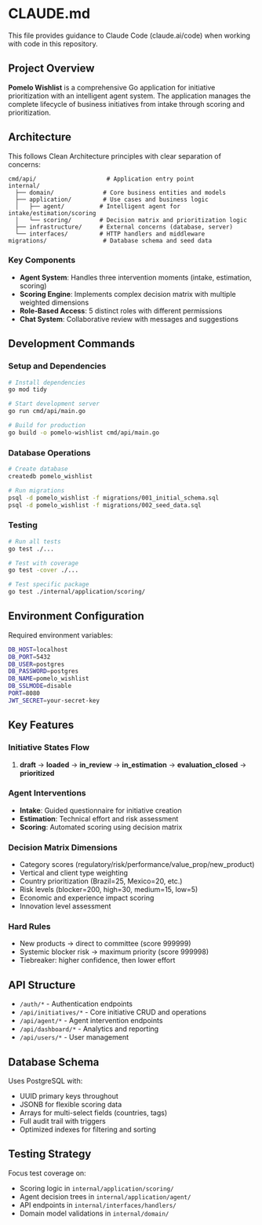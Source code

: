 # CLAUDE.md

This file provides guidance to Claude Code (claude.ai/code) when working with code in this repository.

## Project Overview

**Pomelo Wishlist** is a comprehensive Go application for initiative prioritization with an intelligent agent system. The application manages the complete lifecycle of business initiatives from intake through scoring and prioritization.

## Architecture

This follows Clean Architecture principles with clear separation of concerns:

```
cmd/api/                    # Application entry point
internal/
  ├── domain/              # Core business entities and models
  ├── application/         # Use cases and business logic
  │   ├── agent/          # Intelligent agent for intake/estimation/scoring
  │   └── scoring/        # Decision matrix and prioritization logic
  ├── infrastructure/     # External concerns (database, server)
  └── interfaces/         # HTTP handlers and middleware
migrations/                # Database schema and seed data
```

### Key Components

- **Agent System**: Handles three intervention moments (intake, estimation, scoring)
- **Scoring Engine**: Implements complex decision matrix with multiple weighted dimensions
- **Role-Based Access**: 5 distinct roles with different permissions
- **Chat System**: Collaborative review with messages and suggestions

## Development Commands

### Setup and Dependencies
```bash
# Install dependencies
go mod tidy

# Start development server
go run cmd/api/main.go

# Build for production
go build -o pomelo-wishlist cmd/api/main.go
```

### Database Operations
```bash
# Create database
createdb pomelo_wishlist

# Run migrations
psql -d pomelo_wishlist -f migrations/001_initial_schema.sql
psql -d pomelo_wishlist -f migrations/002_seed_data.sql
```

### Testing
```bash
# Run all tests
go test ./...

# Test with coverage
go test -cover ./...

# Test specific package
go test ./internal/application/scoring/
```

## Environment Configuration

Required environment variables:
```bash
DB_HOST=localhost
DB_PORT=5432
DB_USER=postgres
DB_PASSWORD=postgres
DB_NAME=pomelo_wishlist
DB_SSLMODE=disable
PORT=8080
JWT_SECRET=your-secret-key
```

## Key Features

### Initiative States Flow
1. **draft** → **loaded** → **in_review** → **in_estimation** → **evaluation_closed** → **prioritized**

### Agent Interventions
- **Intake**: Guided questionnaire for initiative creation
- **Estimation**: Technical effort and risk assessment
- **Scoring**: Automated scoring using decision matrix

### Decision Matrix Dimensions
- Category scores (regulatory/risk/performance/value_prop/new_product)
- Vertical and client type weighting
- Country prioritization (Brazil=25, Mexico=20, etc.)
- Risk levels (blocker=200, high=30, medium=15, low=5)
- Economic and experience impact scoring
- Innovation level assessment

### Hard Rules
- New products → direct to committee (score 999999)
- Systemic blocker risk → maximum priority (score 999998)
- Tiebreaker: higher confidence, then lower effort

## API Structure

- `/auth/*` - Authentication endpoints
- `/api/initiatives/*` - Core initiative CRUD and operations
- `/api/agent/*` - Agent intervention endpoints
- `/api/dashboard/*` - Analytics and reporting
- `/api/users/*` - User management

## Database Schema

Uses PostgreSQL with:
- UUID primary keys throughout
- JSONB for flexible scoring data
- Arrays for multi-select fields (countries, tags)
- Full audit trail with triggers
- Optimized indexes for filtering and sorting

## Testing Strategy

Focus test coverage on:
- Scoring logic in `internal/application/scoring/`
- Agent decision trees in `internal/application/agent/`
- API endpoints in `internal/interfaces/handlers/`
- Domain model validations in `internal/domain/`